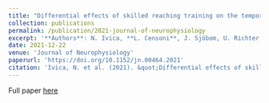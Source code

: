 ```yaml
---
title: "Differential effects of skilled reaching training on the temporal and spatial organization of somatosensory input to cortical and striatal motor circuits"
collection: publications
permalink: /publication/2021-journal-of-neurophysiology
excerpt: '**Authors**: N. Ivica, **L. Censoni**, J. Sjöbom, U. Richter and P. Petersson'
date: 2021-12-22
venue: 'Journal of Neurophysiology'
paperurl: 'https://doi.org/10.1152/jn.00464.2021'
citation: 'Ivica, N. et al. (2021). &quot;Differential effects of skilled reaching training on the temporal and spatial organization of somatosensory input to cortical and striatal motor circuits.&quot; <i>Journal of Neurophysiology</i>. 127(1).'
---
```


Full paper [here](https://journals.physiology.org/doi/full/10.1152/jn.00464.2021)
